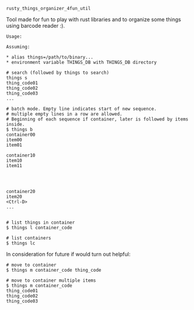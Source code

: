 
`rusty_things_organizer_4fun_util`

Tool made for fun to play with rust libraries and to organize some things using barcode reader :).

```
Usage:

Assuming:

* alias things=/path/to/binary...
* environment variable THINGS_DB with THINGS_DB directory

# search (followed by things to search)
things s
thing_code01
thing_code02
thing_code03
...

# batch mode. Empty line indicates start of new sequence.
# multiple empty lines in a row are allowed.
# Beginning of each sequence if container, later is followed by items inside.
$ things b
container00
item00
item01

container10
item10
item11




container20
item20
<Ctrl-D>
...


# list things in container
$ things l container_code

# list containers
$ things lc
```


In consideration for future if would turn out helpful:

```
# move to container
$ things m container_code thing_code

# move to container multiple items
$ things m container_code
thing_code01
thing_code02
thing_code03

```
